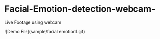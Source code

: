 # Facial-Emotion-detection-webcam-
Live Footage using webcam

![Demo File](sample/facial emotion1.gif)

